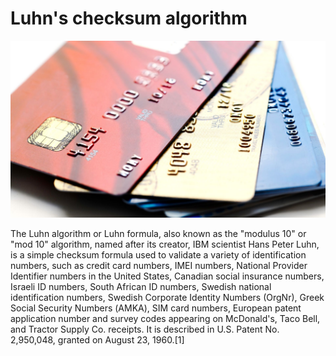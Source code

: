 # Luhn's checksum algorithm

![Credit!](images/credit.jpg)

The Luhn algorithm or Luhn formula, also known as the "modulus 10" or "mod 10" algorithm, named after its creator, IBM scientist Hans Peter Luhn, is a simple checksum formula used to validate a variety of identification numbers, such as credit card numbers, IMEI numbers, National Provider Identifier numbers in the United States, Canadian social insurance numbers, Israeli ID numbers, South African ID numbers, Swedish national identification numbers, Swedish Corporate Identity Numbers (OrgNr), Greek Social Security Numbers (ΑΜΚΑ), SIM card numbers, European patent application number and survey codes appearing on McDonald's, Taco Bell, and Tractor Supply Co. receipts. It is described in U.S. Patent No. 2,950,048, granted on August 23, 1960.[1]
